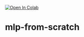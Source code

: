 [![Open In Colab](https://colab.research.google.com/assets/colab-badge.svg)](https://colab.research.google.com/github/D2himself/mlp-from-scratch/blob/main/your_notebook.ipynb)

# mlp-from-scratch

